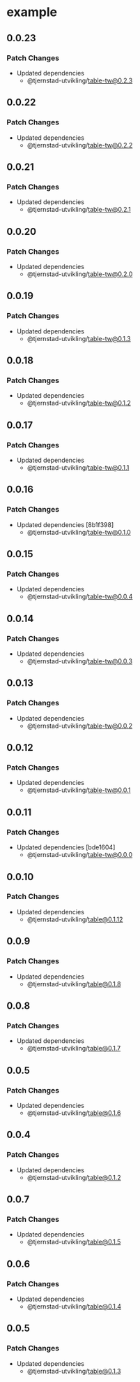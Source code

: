# example

## 0.0.23

### Patch Changes

- Updated dependencies
  - @tjernstad-utvikling/table-tw@0.2.3

## 0.0.22

### Patch Changes

- Updated dependencies
  - @tjernstad-utvikling/table-tw@0.2.2

## 0.0.21

### Patch Changes

- Updated dependencies
  - @tjernstad-utvikling/table-tw@0.2.1

## 0.0.20

### Patch Changes

- Updated dependencies
  - @tjernstad-utvikling/table-tw@0.2.0

## 0.0.19

### Patch Changes

- Updated dependencies
  - @tjernstad-utvikling/table-tw@0.1.3

## 0.0.18

### Patch Changes

- Updated dependencies
  - @tjernstad-utvikling/table-tw@0.1.2

## 0.0.17

### Patch Changes

- Updated dependencies
  - @tjernstad-utvikling/table-tw@0.1.1

## 0.0.16

### Patch Changes

- Updated dependencies [8b1f398]
  - @tjernstad-utvikling/table-tw@0.1.0

## 0.0.15

### Patch Changes

- Updated dependencies
  - @tjernstad-utvikling/table-tw@0.0.4

## 0.0.14

### Patch Changes

- Updated dependencies
  - @tjernstad-utvikling/table-tw@0.0.3

## 0.0.13

### Patch Changes

- Updated dependencies
  - @tjernstad-utvikling/table-tw@0.0.2

## 0.0.12

### Patch Changes

- Updated dependencies
  - @tjernstad-utvikling/table-tw@0.0.1

## 0.0.11

### Patch Changes

- Updated dependencies [bde1604]
  - @tjernstad-utvikling/table-tw@0.0.0

## 0.0.10

### Patch Changes

- Updated dependencies
  - @tjernstad-utvikling/table@0.1.12

## 0.0.9

### Patch Changes

- Updated dependencies
  - @tjernstad-utvikling/table@0.1.8

## 0.0.8

### Patch Changes

- Updated dependencies
  - @tjernstad-utvikling/table@0.1.7

## 0.0.5

### Patch Changes

- Updated dependencies
  - @tjernstad-utvikling/table@0.1.6

## 0.0.4

### Patch Changes

- Updated dependencies
  - @tjernstad-utvikling/table@0.1.2

## 0.0.7

### Patch Changes

- Updated dependencies
  - @tjernstad-utvikling/table@0.1.5

## 0.0.6

### Patch Changes

- Updated dependencies
  - @tjernstad-utvikling/table@0.1.4

## 0.0.5

### Patch Changes

- Updated dependencies
  - @tjernstad-utvikling/table@0.1.3
